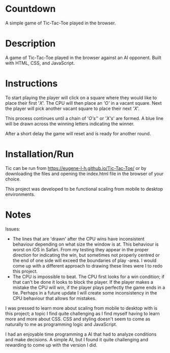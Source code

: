 # Countdown
A simple game of Tic-Tac-Toe played in the browser.

# Description
A game of Tic-Tac-Toe played in the browser against an AI opponent. Built with
HTML, CSS, and JavaScript.

# Instructions
To start playing the player will click on a square where they would like to place their
first '*X*'. The CPU will then place an *'O'* in a vacant square. Next the
player will pick another vacant square to place their next '*X*'.

This process continues until a chain of '*O's'*' or '*X's*' are formed. A blue
line will be drawn across the winning letters indicating the winner.

After a short delay the game will reset and is ready for another round.

# Installation/Run
Tic can be run from https://eugene-l-h.github.io/Tic-Tac-Toe/ or by
downloading the files and opening the index.html file in the browser of your
choice. 

This project was developed to be functional scaling from mobile to desktop
environments. 

# Notes
Issues: 
- The lines that are 'drawn' after the CPU wins have inconsistent behaviour
  depending on what size the window is at. This behaviour is worst on iOS in
  Safari. 
    From my testing they appear in the proper direction for indicating the win,
  but sometimes not properly centred or the end of one side will exceed the boundaries of play -area.
    I would come up with a different approach to drawing these lines were I to
  redo this project.
- The CPU is impossible to beat. The CPU first looks for a win condition; if that
  can't be done it looks to block the player. If the player makes a mistake the
  CPU will win, if the player plays perfectly the game ends in a tie.
    Perhaps in a future update I will create some inconsistency in the CPU
  behaviour that allows for mistakes.

I was pressed to learn more about scaling from mobile to desktop with is this
project; a topic I find quite challenging as I find myself having to learn more
and more about CSS. CSS and styling doesn't seem to come as naturally to me as
programming logic and JavaScript.

I had an enjoyable time programming a AI that had to analyze conditions and make
decisions. A simple AI, but I found it quite challenging and rewarding to come
up with the version I did.